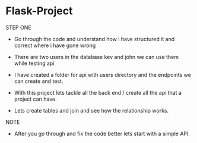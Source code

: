 # Flask-Project

STEP ONE
- Go through the code and understand how i have structured it and correct where i have gone wrong

- There are two users in the database kev and john we can use them while testing api
- I have created a folder for api with users directory and the endpoints we can create and test.

- With this project lets tackle all the back end / create all the api that a project can have.
- Lets create tables and join and see how the relationship works.


NOTE
- After you go through and fix the code better lets start with a simple API.
 
